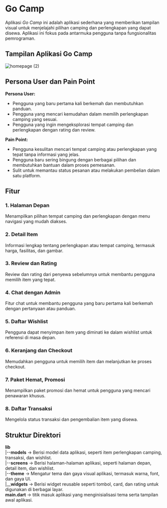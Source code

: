 # Go Camp

Aplikasi *Go Camp* ini adalah aplikasi sederhana yang memberikan tampilan visual untuk menjelajahi pilihan camping dan perlengkapan yang dapat disewa. Aplikasi ini fokus pada antarmuka pengguna tanpa fungsionalitas pemrograman.

## Tampilan Aplikasi Go Camp
![homepage (2)](https://github.com/user-attachments/assets/2bb0987f-bed5-4874-b37e-5b67673caa5a)

## Persona User dan Pain Point

**Persona User:**
- Pengguna yang baru pertama kali berkemah dan membutuhkan panduan.
- Pengguna yang mencari kemudahan dalam memilih perlengkapan camping yang sesuai.
- Pengguna yang ingin mengeksplorasi tempat camping dan perlengkapan dengan rating dan review.

**Pain Point:**
- Pengguna kesulitan mencari tempat camping atau perlengkapan yang tepat tanpa informasi yang jelas.
- Pengguna baru sering bingung dengan berbagai pilihan dan membutuhkan bantuan dalam proses pemesanan.
- Sulit untuk memantau status pesanan atau melakukan pembelian dalam satu platform.

## Fitur

### 1. Halaman Depan
Menampilkan pilihan tempat camping dan perlengkapan dengan menu navigasi yang mudah diakses.

### 2. Detail Item
Informasi lengkap tentang perlengkapan atau tempat camping, termasuk harga, fasilitas, dan gambar.

### 3. Review dan Rating
Review dan rating dari penyewa sebelumnya untuk membantu pengguna memilih item yang tepat.

### 4. Chat dengan Admin
Fitur chat untuk membantu pengguna yang baru pertama kali berkemah dengan pertanyaan atau panduan.

### 5. Daftar Wishlist
Pengguna dapat menyimpan item yang diminati ke dalam wishlist untuk referensi di masa depan.

### 6. Keranjang dan Checkout
Memudahkan pengguna untuk memilih item dan melanjutkan ke proses checkout.

### 7. Paket Hemat, Promosi
Menampilkan paket promosi dan hemat untuk pengguna yang mencari penawaran khusus.

### 8. Daftar Transaksi
Mengelola status transaksi dan pengembalian item yang disewa.

## Struktur Direktori
**lib**  
|--**models**  -> Berisi model data aplikasi, seperti item perlengkapan camping, transaksi, dan wishlist.  
|--**screens** -> Berisi halaman-halaman aplikasi, seperti halaman depan, detail item, dan wishlist.  
|--**theme**   -> Mengatur tema dan gaya visual aplikasi, termasuk warna, font, dan gaya UI.  
|__**widgets** -> Berisi widget reusable seperti tombol, card, dan rating untuk digunakan di berbagai layar.  
**main.dart**  -> titik masuk aplikasi yang menginisialisasi tema serta tampilan awal aplikasi.

